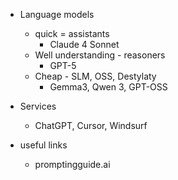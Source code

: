 * Language models
  * quick = assistants
    * Claude 4 Sonnet
  * Well understanding - reasoners  
    * GPT-5
  * Cheap - SLM, OSS, Destylaty
    * Gemma3, Qwen 3, GPT-OSS  
 
* Services
  * ChatGPT, Cursor, Windsurf    

* useful links
  * promptingguide.ai 

